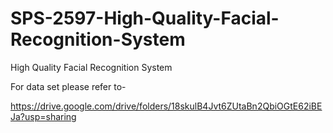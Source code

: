 # SPS-2597-High-Quality-Facial-Recognition-System
High Quality Facial Recognition System

For data set please refer to- 

https://drive.google.com/drive/folders/18skulB4Jvt6ZUtaBn2QbiOGtE62iBEJa?usp=sharing
